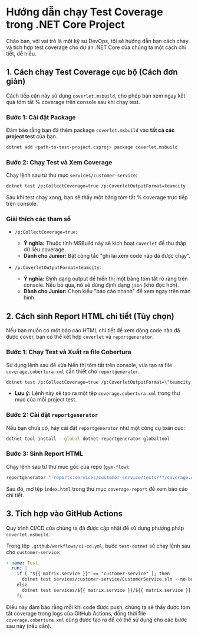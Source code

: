 # Hướng dẫn chạy Test Coverage trong .NET Core Project

Chào bạn, với vai trò là một kỹ sư DevOps, tôi sẽ hướng dẫn bạn cách chạy và tích hợp test coverage cho dự án .NET Core của chúng ta một cách chi tiết, dễ hiểu.

## 1. Cách chạy Test Coverage cục bộ (Cách đơn giản)

Cách tiếp cận này sử dụng `coverlet.msbuild`, cho phép bạn xem ngay kết quả tóm tắt % coverage trên console sau khi chạy test.

### Bước 1: Cài đặt Package

Đảm bảo rằng bạn đã thêm package `coverlet.msbuild` vào **tất cả các project test** của bạn.

```bash
dotnet add <path-to-test-project.csproj> package coverlet.msbuild
```

### Bước 2: Chạy Test và Xem Coverage

Chạy lệnh sau từ thư mục `services/customer-service`:

```bash
dotnet test /p:CollectCoverage=true /p:CoverletOutputFormat=teamcity
```

Sau khi test chạy xong, bạn sẽ thấy một bảng tóm tắt % coverage trực tiếp trên console.

### Giải thích các tham số

*   `/p:CollectCoverage=true`:
    *   **Ý nghĩa:** Thuộc tính MSBuild này sẽ kích hoạt `coverlet` để thu thập dữ liệu coverage.
    *   **Dành cho Junior:** Bật công tắc "ghi lại xem code nào đã được chạy".

*   `/p:CoverletOutputFormat=teamcity`:
    *   **Ý nghĩa:** Định dạng output để hiển thị một bảng tóm tắt rõ ràng trên console. Nếu bỏ qua, nó sẽ dùng định dạng `json` (khó đọc hơn).
    *   **Dành cho Junior:** Chọn kiểu "báo cáo nhanh" để xem ngay trên màn hình.

## 2. Cách sinh Report HTML chi tiết (Tùy chọn)

Nếu bạn muốn có một báo cáo HTML chi tiết để xem dòng code nào đã được cover, bạn có thể kết hợp `coverlet` và `reportgenerator`.

### Bước 1: Chạy Test và Xuất ra file Cobertura

Sử dụng lệnh sau để vừa hiển thị tóm tắt trên console, vừa tạo ra file `coverage.cobertura.xml` cần thiết cho `reportgenerator`.

```bash
dotnet test /p:CollectCoverage=true /p:CoverletOutputFormat=\"teamcity,cobertura\"
```
*   **Lưu ý:** Lệnh này sẽ tạo ra một tệp `coverage.cobertura.xml` trong thư mục của mỗi project test.

### Bước 2: Cài đặt `reportgenerator`

Nếu bạn chưa có, hãy cài đặt `reportgenerator` như một công cụ toàn cục:

```bash
dotnet tool install --global dotnet-reportgenerator-globaltool
```

### Bước 3: Sinh Report HTML

Chạy lệnh sau từ thư mục gốc của repo (`gym-flow`):

```bash
reportgenerator "-reports:services/customer-service/tests/**/coverage.cobertura.xml" "-targetdir:coverage-report" -reporttypes:Html
```

Sau đó, mở tệp `index.html` trong thư mục `coverage-report` để xem báo cáo chi tiết.

## 3. Tích hợp vào GitHub Actions

Quy trình CI/CD của chúng ta đã được cập nhật để sử dụng phương pháp `coverlet.msbuild`.

Trong tệp `.github/workflows/ci-cd.yml`, bước `test-dotnet` sẽ chạy lệnh sau cho `customer-service`:

```yaml
- name: Test
  run: |
    if [ "${{ matrix.service }}" == "customer-service" ]; then
      dotnet test services/customer-service/CustomerService.sln --no-build /p:CollectCoverage=true /p:CoverletOutputFormat=\"teamcity,cobertura\"
    else
      dotnet test services/${{ matrix.service }}/${{ matrix.service }}.csproj --no-restore
    fi
```

Điều này đảm bảo rằng mỗi khi code được push, chúng ta sẽ thấy được tóm tắt coverage trong logs của GitHub Actions, đồng thời file `coverage.cobertura.xml` cũng được tạo ra để có thể sử dụng cho các bước sau này (nếu cần).